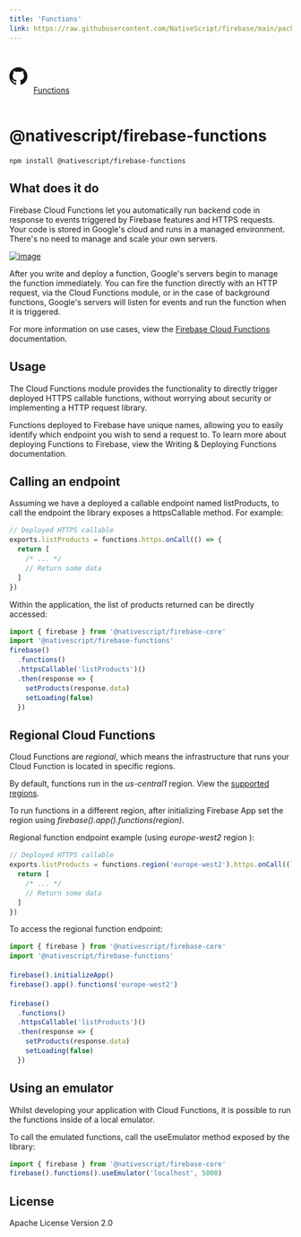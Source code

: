 ```yaml
---
title: 'Functions'
link: https://raw.githubusercontent.com/NativeScript/firebase/main/packages/firebase-functions/README.md
---
```


<div style="width: 100%; padding: 1.2em 0em">
	<img alt="github logo" src="../assets/images/github/GitHub-Mark-32px.png" style="display: inline; margin: 1em 0.5em 1em 0em">
	<a href="https://github.com/NativeScript/firebase/tree/main/packages/firebase-functions" target="_blank" noopener>Functions</a>
</div>

# @nativescript/firebase-functions

```cli
npm install @nativescript/firebase-functions
```

## What does it do

Firebase Cloud Functions let you automatically run backend code in response to events triggered by Firebase features and HTTPS requests. Your code is stored in Google's cloud and runs in a managed environment. There's no need to manage and scale your own servers.

[![image](https://img.youtube.com/vi/vr0Gfvp5v1A/hqdefault.jpg)](https://www.youtube.com/watch?v=vr0Gfvp5v1A)

After you write and deploy a function, Google's servers begin to manage the function immediately. You can fire the function directly with an HTTP request, via the Cloud Functions module, or in the case of background functions, Google's servers will listen for events and run the function when it is triggered.

For more information on use cases, view the [Firebase Cloud Functions](https://firebase.google.com/docs/functions/use-cases) documentation.

## Usage

The Cloud Functions module provides the functionality to directly trigger deployed HTTPS callable functions, without worrying about security or implementing a HTTP request library.

Functions deployed to Firebase have unique names, allowing you to easily identify which endpoint you wish to send a request to. To learn more about deploying Functions to Firebase, view the Writing & Deploying Functions documentation.

## Calling an endpoint

Assuming we have a deployed a callable endpoint named listProducts, to call the endpoint the library exposes a httpsCallable method. For example:

```ts
// Deployed HTTPS callable
exports.listProducts = functions.https.onCall(() => {
  return [
    /* ... */
    // Return some data
  ]
})
```

Within the application, the list of products returned can be directly accessed:

```ts
import { firebase } from '@nativescript/firebase-core'
import '@nativescript/firebase-functions'
firebase()
  .functions()
  .httpsCallable('listProducts')()
  .then(response => {
    setProducts(response.data)
    setLoading(false)
  })
```

## Regional Cloud Functions

Cloud Functions are _regional_, which means the infrastructure that runs your Cloud Function is located in specific regions.

By default, functions run in the _us-central1_ region. View the [supported regions](https://firebase.google.com/docs/functions/locations).

To run functions in a different region, after initializing Firebase App set the region using _firebase().app().functions(region)_.

Regional function endpoint example (using _europe-west2_ region ):

```ts
// Deployed HTTPS callable
exports.listProducts = functions.region('europe-west2').https.onCall(() => {
  return [
    /* ... */
    // Return some data
  ]
})
```

To access the regional function endpoint:

```ts
import { firebase } from '@nativescript/firebase-core'
import '@nativescript/firebase-functions'

firebase().initializeApp()
firebase().app().functions('europe-west2')

firebase()
  .functions()
  .httpsCallable('listProducts')()
  .then(response => {
    setProducts(response.data)
    setLoading(false)
  })
```

## Using an emulator

Whilst developing your application with Cloud Functions, it is possible to run the functions inside of a local emulator.

To call the emulated functions, call the useEmulator method exposed by the library:

```ts
import { firebase } from '@nativescript/firebase-core'
firebase().functions().useEmulator('localhost', 5000)
```

## License

Apache License Version 2.0
